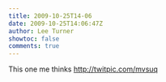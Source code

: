 ```yaml
---
title: 2009-10-25T14-06
date: 2009-10-25T14:06:47Z
author: Lee Turner
showtoc: false
comments: true
---
```


This one me thinks  http://twitpic.com/mvsuq

